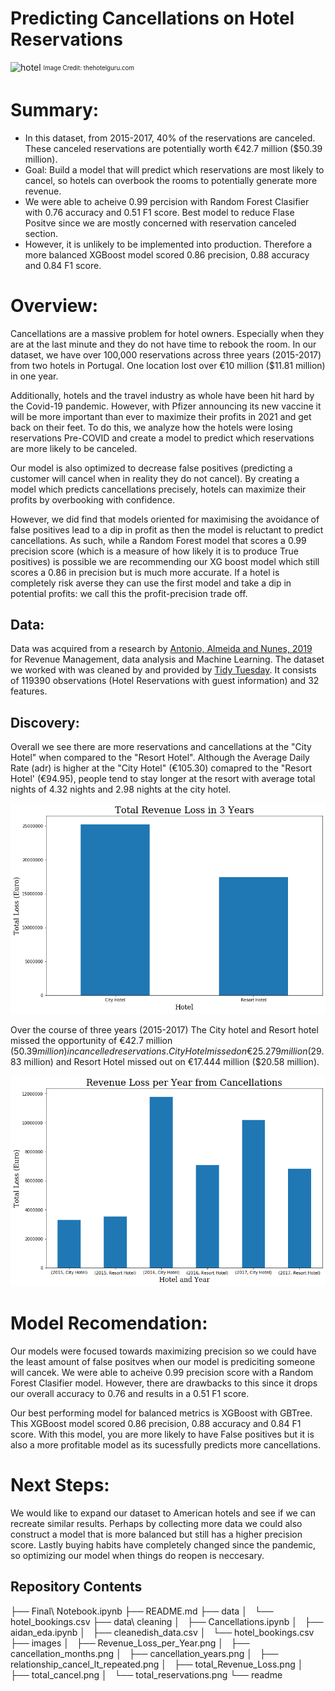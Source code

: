 # Predicting Cancellations on Hotel Reservations
![hotel](https://www.thehotelguru.com/_images/f0/30/f030e43b7ede4f4bc74c7332ae2d3711/portugal-s1180x560.jpg)
<sub><sup>Image Credit: thehotelguru.com</sup></sub>

# Summary:
- In this dataset, from 2015-2017, 40% of the reservations are canceled. These canceled reservations are potentially worth €42.7 million ($50.39 million).
- Goal: Build a model that will predict which reservations are most likely to cancel, so hotels can overbook the rooms to potentially generate more revenue. 
- We were able to acheive 0.99 percision with Random Forest Clasifier with 0.76 accuracy and 0.51 F1 score. Best model to reduce Flase Positve since we are mostly concerned with reservation canceled section. 
- However, it is unlikely to be implemented into production. Therefore a more balanced XGBoost model scored 0.86 precision, 0.88 accuracy and 0.84 F1 score. 


# Overview:
Cancellations are a massive problem for hotel owners. Especially when they are at the last minute and they do not have time to rebook the room. In our dataset, we have over 100,000 reservations across three years (2015-2017) from two hotels in Portugal. One location lost over €10 million ($11.81 million) in one year. 

Additionally, hotels and the travel industry as whole have been hit hard by the Covid-19 pandemic. However, with Pfizer announcing its new vaccine it will be more important than ever to maximize their profits in 2021 and get back on their feet. To do this, we analyze how the hotels were losing reservations Pre-COVID and create a model to predict which reservations are more likely to be canceled. 

Our model is also optimized to decrease false positives (predicting a customer will cancel when in reality they do not cancel). By creating a model which predicts cancellations precisely, hotels can maximize their profits by overbooking with confidence. 

However, we did find that models oriented for maximising the avoidance of false positives lead to a dip in profit as then the model is reluctant to predict cancellations. As such, while a Random Forest model that scores a 0.99 precision score (which is a measure of how likely it is to produce True positives) is possible we are recommending our XG boost model which still scores a 0.86 in precision but is much more accurate. If a hotel is completely risk averse they can use the first model and take a dip in potential profits: we call this the profit-precision trade off. 


## Data:
Data was acquired from a research by [Antonio, Almeida and Nunes, 2019](https://www.sciencedirect.com/science/article/pii/S2352340918315191?via%3Dihub) for Revenue Management, data analysis and Machine Learning. The dataset we worked with was cleaned by and provided by [Tidy Tuesday](https://github.com/rfordatascience/tidytuesday/blob/master/data/2020/2020-02-11/readme.md). 
It consists of 119390 observations (Hotel Reservations with guest information) and 32 features. 

## Discovery:

Overall we see there are more reservations and cancellations at the "City Hotel" when compared to the "Resort Hotel". 
Although the Average Daily Rate (adr) is higher at the "City Hotel" (€105.30) comapred to the "Resort Hotel' (€94.95), people tend to stay longer at the resort with average total nights of 4.32 nights and 2.98 nights at the city hotel. 

![Total Loss](https://github.com/acoco10/Hotel-Cancellation-Model/blob/main/images/total_Revenue_Loss.png)

Over the course of three years (2015-2017) The City hotel and Resort hotel missed the opportunity of €42.7 million ($50.39 million) in cancelled reservations. City Hotel missed on €25.279 million ($29.83 million) and Resort Hotel missed out on €17.444 million ($20.58 million). 

![Revenue Loss per year](https://github.com/acoco10/Hotel-Cancellation-Model/blob/main/images/Revenue_Loss_per_Year.png)

# Model Recomendation:
Our models were focused towards maximizing precision so we could have the least amount of false positves when our model is prediciting someone will cancek. We were able to acheive 0.99 precision score with a Random Forest Clasifier model. However, there are drawbacks to this since it drops our overall accuracy to 0.76 and results in a 0.51 F1 score.

Our best performing model for balanced metrics is XGBoost with GBTree. This XGBoost model scored 0.86 precision, 0.88 accuracy and 0.84 F1 score. With this model, you are more likely to have False positives but it is also a more profitable model as its sucessfully predicts more cancellations. 

# Next Steps:
We would like to expand our dataset to American hotels and see if we can recreate similar results. Perhaps by collecting more data we could also construct a model that is more balanced but still has a higher precision score. Lastly buying habits have completely changed since the pandemic, so optimizing our model when things do reopen is neccesary. 


## Repository Contents
├── Final\ Notebook.ipynb
├── README.md
├── data
│   └── hotel_bookings.csv
├── data\ cleaning
│   ├── Cancellations.ipynb
│   ├── aidan_eda.ipynb
│   ├── cleanedish_data.csv
│   └── hotel_bookings.csv
├── images
│   ├── Revenue_Loss_per_Year.png
│   ├── cancellation_months.png
│   ├── cancellation_years.png
│   ├── relationship_cancel_lt_repeated.png
│   ├── total_Revenue_Loss.png
│   ├── total_cancel.png
│   └── total_reservations.png
└── readme
